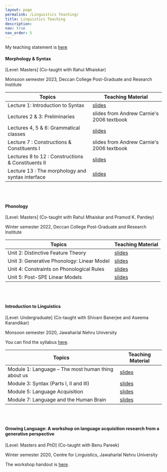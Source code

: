 ```yaml
---
layout: page
permalink: /Linguistics Teaching/
title: Linguistics Teaching
description: 
nav: true
nav_order: 5
---
```


My teaching statement is [here](https://drive.google.com/file/d/1cLaPlspNXe7TpMvG_akUI_7mxt3NeKsc/view?usp=sharing)

#### Morphology & Syntax 
[Level: Masters] (Co-taught with Rahul Mhaiskar)  

Monsoon semester 2023, Deccan College Post-Graduate and Research Institute  

| Topics 	| Teaching Material |
|---	|---	|
| Lecture 1: Introduction to Syntax 	| [slides](https://drive.google.com/file/d/1-koqjhBaLHzo7qmr53P6frMjARuj-4cW/view?usp=drive_link)  	|
| Lectures 2 & 3: Preliminaries 	| slides from Andrew Carnie's 2006 textbook	|
| Lectures 4, 5 & 6: Grammatical classes 	| [slides](https://drive.google.com/file/d/10r0vUfz3brgnyFEutCOAsTtY2TA6C3e0/view?usp=drive_link)  	|
| Lecture 7 : Constructions & Constituents  I	| slides from Andrew Carnie's 2006 textbook  	| 
| Lectures 8 to 12 : Constructions & Constituents II 	| [slides](https://drive.google.com/file/d/10YBYJ5kgMa2ZYBkMVSuGekVXFtGMmCzR/view?usp=drive_link)  	| 
| Lecture 13 : The morphology and syntax interface 	| [slides](https://drive.google.com/file/d/1-j96PcMmIij4iaJjBJfzi5uhiuAxL6ky/view?usp=drive_link)  	| 

<br/>
<br/>

#### Phonology 
[Level: Masters] (Co-taught with Rahul Mhaiskar and Pramod K. Pandey)  

Winter semester 2022, Deccan College Post-Graduate and Research Institute  

| Topics 	| Teaching Material 	|
|---	|---	|
| Unit 2: Distinctive Feature Theory 	| [slides](https://drive.google.com/file/d/1dUvi3jy1xS-aeS67rH9g0Co5YNXP80o2/view?usp=drivesdk)  	|
| Unit 3: Generative Phonology: Linear Model 	| [slides](https://drive.google.com/file/d/11SFc4OFstq3KOQslA2r82BINx5BLzcAS/view?usp=drivesdk)  	|
| Unit 4: Constraints on Phonological Rules  	| [slides](https://drive.google.com/file/d/1Nw-YdzSx-m7X6r-pY8yIhrah2xOkno2S/view?usp=drivesdk)  	|
| Unit 5: Post-SPE Linear Models  	| [slides](https://drive.google.com/file/d/1D1OCsxSfrsftC2GrhCX-TElQucY7So3Q/view?usp=drivesdk)  	|  


<br/>
<br/>


#### Introduction to Linguistics 
[Level: Undergraduate]
(Co-taught with Shivani Banerjee and Aseema Karandikar)  

Monsoon semester 2020, Jawaharlal Nehru University  

You can find the syllabus [here](https://drive.google.com/file/d/1OocVIkWd1KsGssEyX7mmfz1AFJtCAnIy/view?usp=drivesdk).

|  Topics 	|  Teaching Material 	|
|---	|---	|
| Module 1: Language – The most human thing about us  	| [slides](https://drive.google.com/file/d/1o-HNheFWdJO1SwOtOrG6jnvfolS5um6n/view?usp=drivesdk)   	|
| Module 3: Syntax (Parts I, II and III)   	| [slides](https://drive.google.com/file/d/1eegGmaGyVJDNhZuQsiwk1irKEwiiYPhr/view?usp=drivesdk)   	|
| Module 5: Language Acquisition  	| [slides](https://drive.google.com/file/d/197M1zXhsSRmJXuw8LsVQe6V6hFxN6VoX/view?usp=drivesdk)   	|
| Module 7: Language and the Human Brain   	| [slides](https://drive.google.com/file/d/1LJbyVRTvCP_W4abJWqy368a9GILq3Z9z/view?usp=drivesdk)  	|  

<br/>
<br/>


#### Growing Language: A workshop on language acquisition research from a generative perspective 
[Level: Masters and PhD] 
(Co-taught with Benu Pareek)  

Winter semester 2020, Centre for Linguistics, Jawaharlal Nehru University   

The workshop handout is [here](https://drive.google.com/file/d/1oQkZQmjuB18j-CaccfUp73zILwN2SNKg/view?usp=drivesdk).

